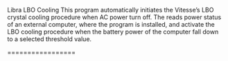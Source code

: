 Libra LBO Cooling
This program automatically initiates the Vitesse’s LBO crystal cooling procedure when AC power turn off.  The reads power status of an external computer, where the program is installed, and activate the LBO cooling procedure when the battery power of the computer fall down to a selected threshold value.

=================
